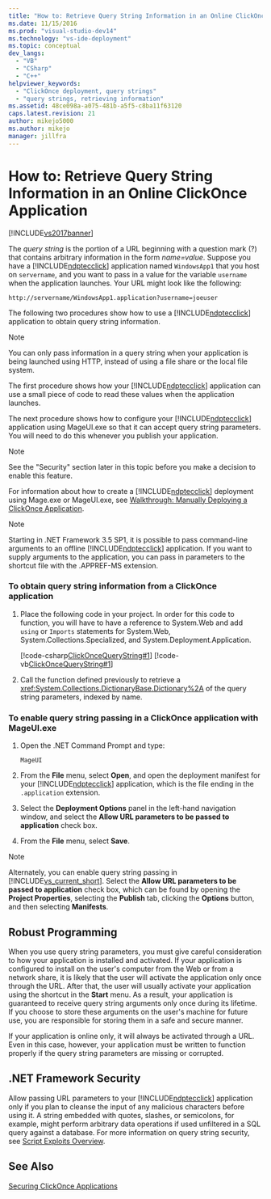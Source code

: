 ```yaml
---
title: "How to: Retrieve Query String Information in an Online ClickOnce Application | Microsoft Docs"
ms.date: 11/15/2016
ms.prod: "visual-studio-dev14"
ms.technology: "vs-ide-deployment"
ms.topic: conceptual
dev_langs: 
  - "VB"
  - "CSharp"
  - "C++"
helpviewer_keywords: 
  - "ClickOnce deployment, query strings"
  - "query strings, retrieving information"
ms.assetid: 48ce098a-a075-481b-a5f5-c8ba11f63120
caps.latest.revision: 21
author: mikejo5000
ms.author: mikejo
manager: jillfra
---
```

# How to: Retrieve Query String Information in an Online ClickOnce Application
[!INCLUDE[vs2017banner](../includes/vs2017banner.md)]

The *query string* is the portion of a URL beginning with a question mark (?) that contains arbitrary information in the form *name=value*. Suppose you have a [!INCLUDE[ndptecclick](../includes/ndptecclick-md.md)] application named `WindowsApp1` that you host on `servername`, and you want to pass in a value for the variable `username` when the application launches. Your URL might look like the following:  
  
 `http://servername/WindowsApp1.application?username=joeuser`  
  
 The following two procedures show how to use a [!INCLUDE[ndptecclick](../includes/ndptecclick-md.md)] application to obtain query string information.  
  
> [!NOTE]
> You can only pass information in a query string when your application is being launched using HTTP, instead of using a file share or the local file system.  
  
 The first procedure shows how your [!INCLUDE[ndptecclick](../includes/ndptecclick-md.md)] application can use a small piece of code to read these values when the application launches.  
  
 The next procedure shows how to configure your [!INCLUDE[ndptecclick](../includes/ndptecclick-md.md)] application using MageUI.exe so that it can accept query string parameters. You will need to do this whenever you publish your application.  
  
> [!NOTE]
> See the "Security" section later in this topic before you make a decision to enable this feature.  
  
 For information about how to create a [!INCLUDE[ndptecclick](../includes/ndptecclick-md.md)] deployment using Mage.exe or MageUI.exe, see [Walkthrough: Manually Deploying a ClickOnce Application](../deployment/walkthrough-manually-deploying-a-clickonce-application.md).  
  
> [!NOTE]
> Starting in .NET Framework 3.5 SP1, it is possible to pass command-line arguments to an offline [!INCLUDE[ndptecclick](../includes/ndptecclick-md.md)] application. If you want to supply arguments to the application, you can pass in parameters to the shortcut file with the .APPREF-MS extension.  
  
### To obtain query string information from a ClickOnce application  
  
1. Place the following code in your project. In order for this code to function, you will have to have a reference to System.Web and add `using` or `Imports` statements for System.Web, System.Collections.Specialized, and System.Deployment.Application.  
  
     [!code-csharp[ClickOnceQueryString#1](../snippets/csharp/VS_Snippets_Winforms/ClickOnceQueryString/CS/Form1.cs#1)]
     [!code-vb[ClickOnceQueryString#1](../snippets/visualbasic/VS_Snippets_Winforms/ClickOnceQueryString/VB/Form1.vb#1)]  
  
2. Call the function defined previously to retrieve a <xref:System.Collections.DictionaryBase.Dictionary%2A> of the query string parameters, indexed by name.  
  
### To enable query string passing in a ClickOnce application with MageUI.exe  
  
1. Open the .NET Command Prompt and type:  
  
    ```  
    MageUI  
    ```  
  
2. From the **File** menu, select **Open**, and open the deployment manifest for your [!INCLUDE[ndptecclick](../includes/ndptecclick-md.md)] application, which is the file ending in the `.application` extension.  
  
3. Select the **Deployment Options** panel in the left-hand navigation window, and select the **Allow URL parameters to be passed to application** check box.  
  
4. From the **File** menu, select **Save**.  
  
> [!NOTE]
> Alternately, you can enable query string passing in [!INCLUDE[vs_current_short](../includes/vs-current-short-md.md)]. Select the **Allow URL parameters to be passed to application** check box, which can be found by opening the **Project Properties**, selecting the **Publish** tab, clicking the **Options** button, and then selecting **Manifests**.  
  
## Robust Programming  
 When you use query string parameters, you must give careful consideration to how your application is installed and activated. If your application is configured to install on the user's computer from the Web or from a network share, it is likely that the user will activate the application only once through the URL. After that, the user will usually activate your application using the shortcut in the **Start** menu. As a result, your application is guaranteed to receive query string arguments only once during its lifetime. If you choose to store these arguments on the user's machine for future use, you are responsible for storing them in a safe and secure manner.  
  
 If your application is online only, it will always be activated through a URL. Even in this case, however, your application must be written to function properly if the query string parameters are missing or corrupted.  
  
## .NET Framework Security  
 Allow passing URL parameters to your [!INCLUDE[ndptecclick](../includes/ndptecclick-md.md)] application only if you plan to cleanse the input of any malicious characters before using it. A string embedded with quotes, slashes, or semicolons, for example, might perform arbitrary data operations if used unfiltered in a SQL query against a database. For more information on query string security, see [Script Exploits Overview](http://msdn.microsoft.com/library/772c7312-211a-4eb3-8d6e-eec0aa1dcc07).  
  
## See Also  
 [Securing ClickOnce Applications](../deployment/securing-clickonce-applications.md)

